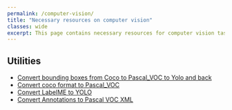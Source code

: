 ```yaml
---
permalink: /computer-vision/
title: "Necessary resources on computer vision"
classes: wide
excerpt: This page contains necessary resources for computer vision task
---
```


## Utilities
- [Convert bounding boxes from Coco to Pascal_VOC to Yolo and back](https://christianbernecker.medium.com/convert-bounding-boxes-from-coco-to-pascal-voc-to-yolo-and-back-660dc6178742)
- [Convert coco format to Pascal_VOC](https://github.com/KapilM26/coco2VOC)
- [Convert LabelME to YOLO](https://github.com/ivder/LabelMeYoloConverter)
- [Convert Annotations to Pascal VOC XML](https://www.kaggle.com/code/dschettler8845/vinbigdata-convert-annotations-to-pascal-voc-xml/notebook)

